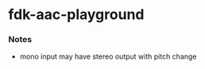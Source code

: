 fdk-aac-playground
==================

### Notes
- mono input may have stereo output with pitch change
